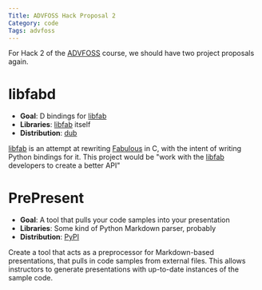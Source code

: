 ```yaml
---
Title: ADVFOSS Hack Proposal 2
Category: code
Tags: advfoss
---
```


For Hack 2 of the [ADVFOSS] course, we should have two project proposals again.

# libfabd

- **Goal**: D bindings for [libfab]
- **Libraries**: [libfab] itself
- **Distribution**: [dub]

[libfab] is an attempt at rewriting [Fabulous] in C, with the intent of writing Python bindings for it. This project would be "work with the [libfab] developers to create a better API"

# PrePresent

- **Goal**: A tool that pulls your code samples into your presentation
- **Libraries**: Some kind of Python Markdown parser, probably
- **Distribution**: [PyPI]

Create a tool that acts as a preprocessor for Markdown-based presentations, that pulls in code samples from external files. This allows instructors to generate presentations with up-to-date instances of the sample code.

[ADVFOSS]: http://advfoss-ritigm.rhcloud.com/
[libfab]: https://github.com/rossdylan/libfab
[dub]: http://code.dlang.org
[Fabulous]: https://github.com/gcollazo/Fabulous
[PyPI]: https://pypi.python.org/pypi
